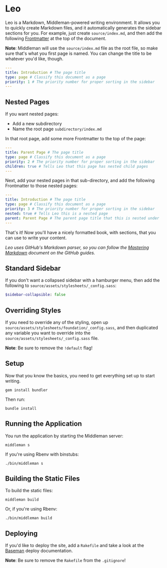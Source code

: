 Leo
===

Leo is a Markdown, Middleman-powered writing environment. It allows you to quickly create Markdown files, and it automatically generates the sidebar sections for you. For example, just create `source/index.md`, and then add the following [Frontmatter](http://middlemanapp.com/basics/frontmatter/) at the top of the document.

**Note**: Middleman will use the `source/index.md` file as the root file, so make sure that's what you first page is named. You can change the title to be whatever you'd like, though.

```yaml
---
title: Introduction # The page title
type: page # Classify this document as a page
priority: 1 # The priority number for proper sorting in the sidebar
---
```

Nested Pages
------------

If you want nested pages:

- Add a new subdirectory
- Name the root page `subdirectory/index.md`

In that root page, add some more Frontmatter to the top of the page:

```yaml
---
title: Parent Page # The page title
type: page # Classify this document as a page
priority: 2 # The priority number for proper sorting in the sidebar
children: true # Tells Leo that this page has nested child pages
---
```

Next, add your nested pages in that sub-directory, and add the following Frontmatter to those nested pages:

```yaml
---
title: Introduction # The page title
type: page # Classify this document as a page
priority: 3 # The priority number for proper sorting in the sidebar
nested: true # Tells Leo this is a nested page
parent: Parent Page # The parent page title that this is nested under
---
```

That's it! Now you'll have a nicely formatted book, with sections, that you can use to write your content.

*Leo uses GitHub's Markdown parser, so you can follow the [Mastering Markdown](https://guides.github.com/features/mastering-markdown/) document on the GitHub guides.*

Standard Sidebar
---------------

If you don't want a collapsed sidebar with a hamburger menu, then add the following to `source/assets/stylesheets/_config.sass`:

```sass
$sidebar-collapsible: false
```

Overriding Styles
-----------------

If you need to override any of the styling, open up `source/assets/stylesheets/foundation/_config.sass`, and then duplicated any variable you want to override into the `source/assets/stylesheets/_config.sass` file.

**Note**: Be sure to remove the `!default` flag!

Setup
-----

Now that you know the basics, you need to get everything set up to start writing.

```shell
gem install bundler
```

Then run:

```shell
bundle install
```

Running the Application
-----------------------

You run the application by starting the Middleman server:

```shell
middleman s
```

If you're using Rbenv with binstubs:

```shell
./bin/middleman s
```

Building the Static Files
-------------------------

To build the static files:

```shell
middleman build
```

Or, if you're using Rbenv:

```shell
./bin/middleman build
```

Deploying
---------

If you'd like to deploy the site, add a `Rakefile` and take a look at the [Baseman](https://github.com/drewbarontini/baseman#deploying) deploy documentation.

**Note**: Be sure to remove the `Rakefile` from the `.gitignore`!
